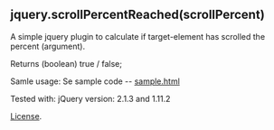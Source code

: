 jquery.scrollPercentReached(scrollPercent)
------
A simple jquery plugin to calculate if target-element has scrolled the percent (argument).

Returns (boolean) true / false;

Samle usage:
Se sample code -- <a href="sample.html">sample.html</a>

Tested with: 
jQuery version: 2.1.3 and 1.11.2

[License](http://en.wikipedia.org/wiki/MIT_License).
